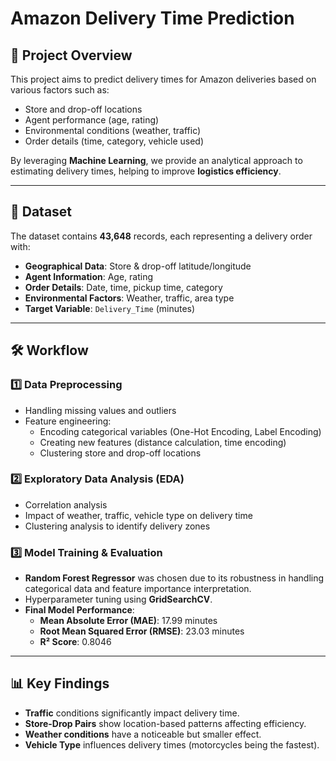 
# Amazon Delivery Time Prediction

## 📌 Project Overview
This project aims to predict delivery times for Amazon deliveries based on various factors such as:
- Store and drop-off locations
- Agent performance (age, rating)
- Environmental conditions (weather, traffic)
- Order details (time, category, vehicle used)

By leveraging **Machine Learning**, we provide an analytical approach to estimating delivery times, helping to improve **logistics efficiency**.

---

## 📂 Dataset
The dataset contains **43,648** records, each representing a delivery order with:
- **Geographical Data**: Store & drop-off latitude/longitude
- **Agent Information**: Age, rating
- **Order Details**: Date, time, pickup time, category
- **Environmental Factors**: Weather, traffic, area type
- **Target Variable**: `Delivery_Time` (minutes)

---

## 🛠️ Workflow
### 1️⃣ Data Preprocessing
- Handling missing values and outliers
- Feature engineering:
  - Encoding categorical variables (One-Hot Encoding, Label Encoding)
  - Creating new features (distance calculation, time encoding)
  - Clustering store and drop-off locations

### 2️⃣ Exploratory Data Analysis (EDA)
- Correlation analysis
- Impact of weather, traffic, vehicle type on delivery time
- Clustering analysis to identify delivery zones

### 3️⃣ Model Training & Evaluation
- **Random Forest Regressor** was chosen due to its robustness in handling categorical data and feature importance interpretation.
- Hyperparameter tuning using **GridSearchCV**.
- **Final Model Performance**:
  - **Mean Absolute Error (MAE)**: 17.99 minutes
  - **Root Mean Squared Error (RMSE)**: 23.03 minutes
  - **R² Score**: 0.8046

---

## 📊 Key Findings
- **Traffic** conditions significantly impact delivery time.
- **Store-Drop Pairs** show location-based patterns affecting efficiency.
- **Weather conditions** have a noticeable but smaller effect.
- **Vehicle Type** influences delivery times (motorcycles being the fastest).


